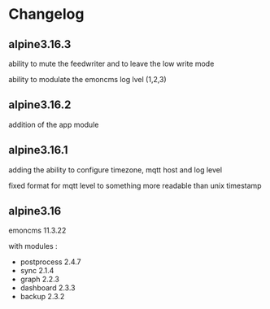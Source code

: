 # Changelog

## alpine3.16.3

ability to mute the feedwriter and to leave the low write mode

ability to modulate the emoncms log lvel (1,2,3)

## alpine3.16.2

addition of the app module

## alpine3.16.1

adding the ability to configure timezone, mqtt host and log level

fixed format for mqtt level to something more readable than unix timestamp

## alpine3.16

emoncms 11.3.22

with modules :
- postprocess 2.4.7
- sync 2.1.4
- graph 2.2.3
- dashboard 2.3.3
- backup 2.3.2

